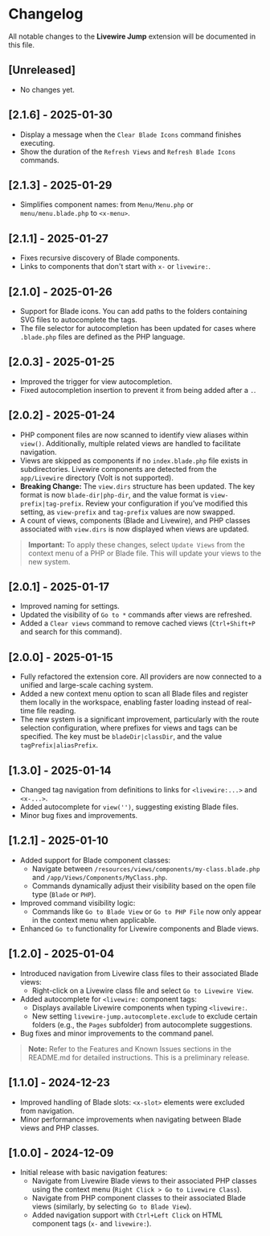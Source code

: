 # Changelog

All notable changes to the **Livewire Jump** extension will be documented in this file.

## [Unreleased]

- No changes yet.

## [2.1.6] - 2025-01-30

- Display a message when the `Clear Blade Icons` command finishes executing.
- Show the duration of the `Refresh Views` and `Refresh Blade Icons` commands.

## [2.1.3] - 2025-01-29

- Simplifies component names: from `Menu/Menu.php` or `menu/menu.blade.php` to `<x-menu>`.

## [2.1.1] - 2025-01-27

- Fixes recursive discovery of Blade components.
- Links to components that don't start with `x-` or `livewire:`.

## [2.1.0] - 2025-01-26

- Support for Blade icons. You can add paths to the folders containing SVG files to autocomplete the tags.  
- The file selector for autocompletion has been updated for cases where `.blade.php` files are defined as the PHP language.

## [2.0.3] - 2025-01-25

- Improved the trigger for view autocompletion.  
- Fixed autocompletion insertion to prevent it from being added after a `.`.

## [2.0.2] - 2025-01-24

- PHP component files are now scanned to identify view aliases within `view()`. Additionally, multiple related views are handled to facilitate navigation.
- Views are skipped as components if no `index.blade.php` file exists in subdirectories. Livewire components are detected from the `app/Livewire` directory (Volt is not supported).
- **Breaking Change:** The `view.dirs` structure has been updated. The key format is now `blade-dir|php-dir`, and the value format is `view-prefix|tag-prefix`. Review your configuration if you’ve modified this setting, as `view-prefix` and `tag-prefix` values are now swapped.
- A count of views, components (Blade and Livewire), and PHP classes associated with `view.dirs` is now displayed when views are updated.

> **Important:** To apply these changes, select `Update Views` from the context menu of a PHP or Blade file. This will update your views to the new system.

## [2.0.1] - 2025-01-17

- Improved naming for settings.
- Updated the visibility of `Go to *` commands after views are refreshed.
- Added a `Clear views` command to remove cached views (`Ctrl+Shift+P` and search for this command).

## [2.0.0] - 2025-01-15

- Fully refactored the extension core. All providers are now connected to a unified and large-scale caching system.
- Added a new context menu option to scan all Blade files and register them locally in the workspace, enabling faster loading instead of real-time file reading.
- The new system is a significant improvement, particularly with the route selection configuration, where prefixes for views and tags can be specified. The key must be `bladeDir|classDir`, and the value `tagPrefix|aliasPrefix`.

## [1.3.0] - 2025-01-14

- Changed tag navigation from definitions to links for `<livewire:...>` and `<x-...>`.
- Added autocomplete for `view('')`, suggesting existing Blade files.
- Minor bug fixes and improvements.

## [1.2.1] - 2025-01-10

- Added support for Blade component classes:
  - Navigate between `/resources/views/components/my-class.blade.php` and `/app/Views/Components/MyClass.php`.
  - Commands dynamically adjust their visibility based on the open file type (`Blade` or `PHP`).
- Improved command visibility logic:
  - Commands like `Go to Blade View` or `Go to PHP File` now only appear in the context menu when applicable.
- Enhanced `Go to` functionality for Livewire components and Blade views.

## [1.2.0] - 2025-01-04

- Introduced navigation from Livewire class files to their associated Blade views:
  - Right-click on a Livewire class file and select `Go to Livewire View`.
- Added autocomplete for `<livewire:` component tags:
  - Displays available Livewire components when typing `<livewire:`.
  - New setting `livewire-jump.autocomplete.exclude` to exclude certain folders (e.g., the `Pages` subfolder) from autocomplete suggestions.
- Bug fixes and minor improvements to the command panel.

> **Note:** Refer to the Features and Known Issues sections in the README.md for detailed instructions. This is a preliminary release.

## [1.1.0] - 2024-12-23

- Improved handling of Blade slots: `<x-slot>` elements were excluded from navigation.
- Minor performance improvements when navigating between Blade views and PHP classes.

## [1.0.0] - 2024-12-09

- Initial release with basic navigation features:
  - Navigate from Livewire Blade views to their associated PHP classes using the context menu (`Right Click > Go to Livewire Class`).
  - Navigate from PHP component classes to their associated Blade views (similarly, by selecting `Go to Blade View`).
  - Added navigation support with `Ctrl+Left Click` on HTML component tags (`x-` and `livewire:`).